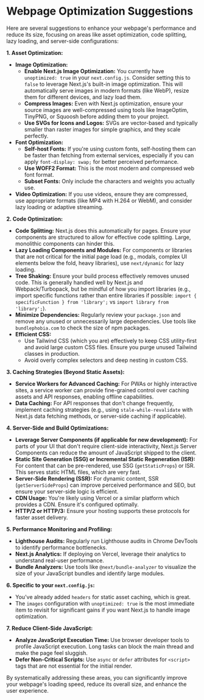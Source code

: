 # Webpage Optimization Suggestions

Here are several suggestions to enhance your webpage's performance and reduce its size, focusing on areas like asset optimization, code splitting, lazy loading, and server-side configurations:

**1. Asset Optimization:**

*   **Image Optimization:**
    *   **Enable Next.js Image Optimization:** You currently have `unoptimized: true` in your `next.config.js`. Consider setting this to `false` to leverage Next.js's built-in image optimization. This will automatically serve images in modern formats (like WebP), resize them for different devices, and lazy load them.
    *   **Compress Images:** Even with Next.js optimization, ensure your source images are well-compressed using tools like ImageOptim, TinyPNG, or Squoosh before adding them to your project.
    *   **Use SVGs for Icons and Logos:** SVGs are vector-based and typically smaller than raster images for simple graphics, and they scale perfectly.
*   **Font Optimization:**
    *   **Self-host Fonts:** If you're using custom fonts, self-hosting them can be faster than fetching from external services, especially if you can apply `font-display: swap;` for better perceived performance.
    *   **Use WOFF2 Format:** This is the most modern and compressed web font format.
    *   **Subset Fonts:** Only include the characters and weights you actually use.
*   **Video Optimization:** If you use videos, ensure they are compressed, use appropriate formats (like MP4 with H.264 or WebM), and consider lazy loading or adaptive streaming.

**2. Code Optimization:**

*   **Code Splitting:** Next.js does this automatically for pages. Ensure your components are structured to allow for effective code splitting. Large, monolithic components can hinder this.
*   **Lazy Loading Components and Modules:** For components or libraries that are not critical for the initial page load (e.g., modals, complex UI elements below the fold, heavy libraries), use `next/dynamic` for lazy loading.
*   **Tree Shaking:** Ensure your build process effectively removes unused code. This is generally handled well by Next.js and Webpack/Turbopack, but be mindful of how you import libraries (e.g., import specific functions rather than entire libraries if possible: `import { specificFunction } from 'library';` vs `import library from 'library';`).
*   **Minimize Dependencies:** Regularly review your `package.json` and remove any unused or unnecessarily large dependencies. Use tools like `bundlephobia.com` to check the size of npm packages.
*   **Efficient CSS:**
    *   Use Tailwind CSS (which you are) effectively to keep CSS utility-first and avoid large custom CSS files. Ensure you purge unused Tailwind classes in production.
    *   Avoid overly complex selectors and deep nesting in custom CSS.

**3. Caching Strategies (Beyond Static Assets):**

*   **Service Workers for Advanced Caching:** For PWAs or highly interactive sites, a service worker can provide fine-grained control over caching assets and API responses, enabling offline capabilities.
*   **Data Caching:** For API responses that don't change frequently, implement caching strategies (e.g., using `stale-while-revalidate` with Next.js data fetching methods, or server-side caching if applicable).

**4. Server-Side and Build Optimizations:**

*   **Leverage Server Components (if applicable for new development):** For parts of your UI that don't require client-side interactivity, Next.js Server Components can reduce the amount of JavaScript shipped to the client.
*   **Static Site Generation (SSG) or Incremental Static Regeneration (ISR):** For content that can be pre-rendered, use SSG (`getStaticProps`) or ISR. This serves static HTML files, which are very fast.
*   **Server-Side Rendering (SSR):** For dynamic content, SSR (`getServerSideProps`) can improve perceived performance and SEO, but ensure your server-side logic is efficient.
*   **CDN Usage:** You're likely using Vercel or a similar platform which provides a CDN. Ensure it's configured optimally.
*   **HTTP/2 or HTTP/3:** Ensure your hosting supports these protocols for faster asset delivery.

**5. Performance Monitoring and Profiling:**

*   **Lighthouse Audits:** Regularly run Lighthouse audits in Chrome DevTools to identify performance bottlenecks.
*   **Next.js Analytics:** If deploying on Vercel, leverage their analytics to understand real-user performance.
*   **Bundle Analyzers:** Use tools like `@next/bundle-analyzer` to visualize the size of your JavaScript bundles and identify large modules.

**6. Specific to your `next.config.js`:**

*   You've already added `headers` for static asset caching, which is great.
*   The `images` configuration with `unoptimized: true` is the most immediate item to revisit for significant gains if you want Next.js to handle image optimization.

**7. Reduce Client-Side JavaScript:**

*   **Analyze JavaScript Execution Time:** Use browser developer tools to profile JavaScript execution. Long tasks can block the main thread and make the page feel sluggish.
*   **Defer Non-Critical Scripts:** Use `async` or `defer` attributes for `<script>` tags that are not essential for the initial render.

By systematically addressing these areas, you can significantly improve your webpage's loading speed, reduce its overall size, and enhance the user experience.